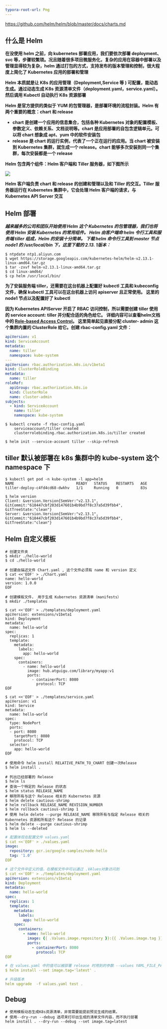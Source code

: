 ```yaml
---
typora-root-url: Png
---
```


<https://github.com/helm/helm/blob/master/docs/charts.md> 

## 什么是 Helm

**在没使用 helm 之前，向 kubernetes 部署应用，我们要依次部署 deployment、svc 等，步骤较繁琐。况且随着很多项目微服务化，复杂的应用在容器中部署以及管理显得较为复杂，helm 通过打包的方式，支持发布的版本管理和控制，很大程度上简化了 Kubernetes 应用的部署和管理** 



**Helm 本质就是让 K8s 的应用管理（Deployment,Service 等 ) 可配置，能动态生成。通过动态生成 K8s 资源清单文件（deployment.yaml，service.yaml）。然后调用 Kubectl 自动执行 K8s 资源部署** 



**Helm 是官方提供的类似于 YUM 的包管理器，是部署环境的流程封装。Helm 有两个重要的概念：chart 和 release**

- **chart 是创建一个应用的信息集合，包括各种 Kubernetes 对象的配置模板、参数定义、依赖关系、文档说明等。chart 是应用部署的自包含逻辑单元。可以将 chart 想象成 apt、yum 中的软件安装包** 
- **release 是 chart 的运行实例，代表了一个正在运行的应用。当 chart 被安装到 Kubernetes 集群，就生成一个 release。chart 能够多次安装到同一个集群，每次安装都是一个 release** 



**Helm 包含两个组件：Helm 客户端和 Tiller 服务器，如下图所示**

[![](https://s4.ax1x.com/2022/01/05/TjJwdK.png)]()

**Helm 客户端负责 chart 和 release 的创建和管理以及和 Tiller 的交互。Tiller 服务器运行在 Kubernetes 集群中，它会处理 Helm 客户端的请求，与 Kubernetes API Server 交互**



## Helm 部署

***越来越多的公司和团队开始使用 Helm 这个 Kubernetes 的包管理器，我们也将使用 Helm 安装 Kubernetes 的常用组件。 Helm 由客户端命 helm 令行工具和服务端 tiller 组成，Helm 的安装十分简单。 下载 helm 命令行工具到 master 节点 node1 的 /usr/local/bin 下，这里下载的 2.13. 1版本：***

```shell
$ ntpdate ntp1.aliyun.com
$ wget https://storage.googleapis.com/kubernetes-helm/helm-v2.13.1-linux-amd64.tar.gz
$ tar -zxvf helm-v2.13.1-linux-amd64.tar.gz
$ cd linux-amd64/
$ cp helm /usr/local/bin/
```

**为了安装服务端 tiller，还需要在这台机器上配置好 kubectl 工具和 kubeconfig 文件，确保 kubectl 工具可以在这台机器上访问 apiserver 且正常使用。 这里的 node1 节点以及配置好了 kubectl**

**因为 Kubernetes APIServer 开启了 RBAC 访问控制，所以需要创建 tiller 使用的 service account: tiller 并分配合适的角色给它。 详细内容可以查看helm文档中的 [Role-based Access Control](https://docs.helm.sh/using_helm/#role-based-access-control)。 这里简单起见直接分配 cluster- admin 这个集群内置的 ClusterRole 给它。创建 rbac-config.yaml 文件：**

```yaml
apiVersion: v1
kind: ServiceAccount
metadata:
  name: tiller
  namespace: kube-system
---
apiVersion: rbac.authorization.k8s.io/v1beta1
kind: ClusterRoleBinding
metadata:
  name: tiller
roleRef:
  apiGroup: rbac.authorization.k8s.io
  kind: ClusterRole
  name: cluster-admin
subjects:
  - kind: ServiceAccount
    name: tiller
    namespace: kube-system
```

```shell
$ kubectl create -f rbac-config.yaml
	serviceaccount/tiller created
	clusterrolebinding.rbac.authorization.k8s.io/tiller created
```

```shell
$ helm init --service-account tiller --skip-refresh
```



## tiller 默认被部署在 k8s 集群中的 kube-system 这个namespace 下

```shell
$ kubectl get pod -n kube-system -l app=helm
NAME                            READY   STATUS    RESTARTS   AGE
tiller-deploy-c4fd4cd68-dwkhv   1/1     Running   0          83s
```

```shell
$ helm version
Client: &version.Version{SemVer:"v2.13.1", GitCommit:"618447cbf203d147601b4b9bd7f8c37a5d39fbb4", GitTreeState:"clean"}
Server: &version.Version{SemVer:"v2.13.1", GitCommit:"618447cbf203d147601b4b9bd7f8c37a5d39fbb4", GitTreeState:"clean"}
```



## Helm 自定义模板

```shell
# 创建文件夹
$ mkdir ./hello-world
$ cd ./hello-world
```

```shell
# 创建自描述文件 Chart.yaml , 这个文件必须有 name 和 version 定义
$ cat <<'EOF' > ./Chart.yaml
name: hello-world
version: 1.0.0
EOF
```

```shell
# 创建模板文件， 用于生成 Kubernetes 资源清单（manifests） 
$ mkdir ./templates

$ cat <<'EOF' > ./templates/deployment.yaml
apiVersion: extensions/v1beta1
kind: Deployment
metadata:
  name: hello-world
spec:
  replicas: 1
  template:
    metadata:
      labels:
        app: hello-world
    spec:
      containers:
        - name: hello-world
          image: hub.atguigu.com/library/myapp:v1
          ports:
            - containerPort: 8080
              protocol: TCP
EOF

$ cat <<'EOF' > ./templates/service.yaml
apiVersion: v1
kind: Service
metadata:
  name: hello-world
spec:
  type: NodePort
  ports:
  - port: 8080
    targetPort: 8080
    protocol: TCP
  selector:
    app: hello-world
EOF
```

```shell
# 使用命令 helm install RELATIVE_PATH_TO_CHART 创建一次Release
$ helm install .
```

```shell
# 列出已经部署的 Release
$ helm ls
# 查询一个特定的 Release 的状态
$ helm status RELEASE_NAME
# 移除所有与这个 Release 相关的 Kubernetes 资源
$ helm delete cautious-shrimp
# helm rollback RELEASE_NAME REVISION_NUMBER
$ helm rollback cautious-shrimp 1
# 使用 helm delete --purge RELEASE_NAME 移除所有与指定 Release 相关的 Kubernetes 资源和所有这个 Release 的记录
$ helm delete --purge cautious-shrimp
$ helm ls --deleted
```

```yaml
# 配置体现在配置文件 values.yaml
$ cat <<'EOF' > ./values.yaml
image:
  repository: gcr.io/google-samples/node-hello
  tag: '1.0'
EOF

# 这个文件中定义的值，在模板文件中可以通过 .VAlues对象访问到
$ cat <<'EOF' > ./templates/deployment.yaml
apiVersion: extensions/v1beta1
kind: Deployment
metadata:
  name: hello-world
spec:
  replicas: 1
  template:
    metadata:
      labels:
        app: hello-world
    spec:
      containers:
        - name: hello-world
          image: {{ .Values.image.repository }}:{{ .Values.image.tag }}
          ports:
            - containerPort: 8080
              protocol: TCP
EOF

# 在 values.yaml 中的值可以被部署 release 时用到的参数 --values YAML_FILE_PATH 或 --set key1=value1, key2=value2 覆盖掉
$ helm install --set image.tag='latest' .

# 升级版本
helm upgrade  -f values.yaml test .
```



## Debug

```shell
# 使用模板动态生成K8s资源清单，非常需要能提前预览生成的结果。
# 使用--dry-run --debug 选项来打印出生成的清单文件内容，而不执行部署
helm install . --dry-run --debug --set image.tag=latest
```
